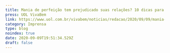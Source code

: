 ```yaml
---
title: Mania de perfeição tem prejudicado suas relações? 10 dicas para reverter
press: UOL VivaBem
link: https://www.uol.com.br/vivabem/noticias/redacao/2020/09/09/mania-de-perfeicao-tem-prejudicado-suas-relacoes-10-dicas-para-reverter.htm
category: Imprensa
type: blog
noindex: true
date: 2020-09-09T19:51:34.529Z
draft: false
---
```

